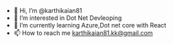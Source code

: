- 👋 Hi, I’m @karthikaian81
- 👀 I’m interested in Dot Net Devleoping
- 🌱 I’m currently learning Azure,Dot net core with React
- 📫 How to reach me karthikaian81.kk@gmail.com

<!---
karthikaian81/karthikaian81 is a ✨ special ✨ repository because its `README.md` (this file) appears on your GitHub profile.
You can click the Preview link to take a look at your changes.
--->
